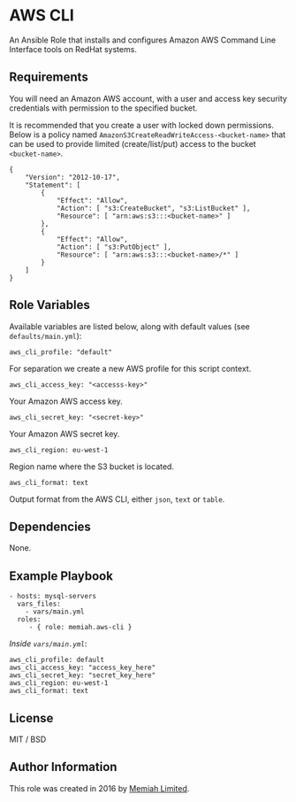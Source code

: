AWS CLI
=======

An Ansible Role that installs and configures Amazon AWS Command Line
Interface tools on RedHat systems.

Requirements
------------

You will need an Amazon AWS account, with a user and access key security
credentials with permission to the specified bucket.

It is recommended that you create a user with locked down permissions.
Below is a policy named `AmazonS3CreateReadWriteAccess-<bucket-name>`
that can be used to provide limited (create/list/put) access to the
bucket `<bucket-name>`.

    {
        "Version": "2012-10-17",
        "Statement": [
            {
                "Effect": "Allow",
                "Action": [ "s3:CreateBucket", "s3:ListBucket" ],
                "Resource": [ "arn:aws:s3:::<bucket-name>" ]
            },
            {
                "Effect": "Allow",
                "Action": [ "s3:PutObject" ],
                "Resource": [ "arn:aws:s3:::<bucket-name>/*" ]
            }
        ]
    }

Role Variables
--------------

Available variables are listed below, along with default values (see 
`defaults/main.yml`):

    aws_cli_profile: "default"

For separation we create a new AWS profile for this script context.

    aws_cli_access_key: "<accesss-key>"
    
Your Amazon AWS access key.

    aws_cli_secret_key: "<secret-key>"
    
Your Amazon AWS secret key.

    aws_cli_region: eu-west-1
    
Region name where the S3 bucket is located.

    aws_cli_format: text
    
Output format from the AWS CLI, either `json`, `text` or `table`.

Dependencies
------------

None.

Example Playbook
----------------

    - hosts: mysql-servers
      vars_files:
        - vars/main.yml
      roles:
         - { role: memiah.aws-cli }

*Inside `vars/main.yml`*:

    aws_cli_profile: default
    aws_cli_access_key: "access_key_here"
    aws_cli_secret_key: "secret_key_here"
    aws_cli_region: eu-west-1
    aws_cli_format: text

License
-------

MIT / BSD

Author Information
------------------

This role was created in 2016 by [Memiah Limited](https://github.com/memiah).
